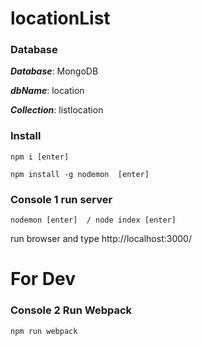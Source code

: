 # locationList

### Database

**_Database_**: MongoDB 

**_dbName_**: location 

**_Collection_**: listlocation 

### Install

```
npm i [enter]

npm install -g nodemon  [enter]
```

### Console 1 run server

```
nodemon [enter]  / node index [enter]
```

run browser and type http://localhost:3000/

# For Dev

### Console 2 Run Webpack

```
npm run webpack
```
